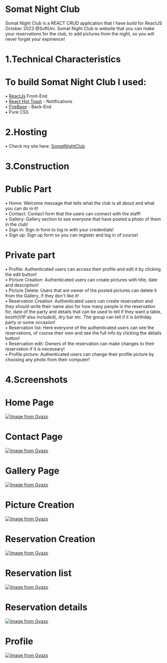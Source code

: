 # Somat Night Club

Somat Night Club is a REACT CRUD application that I have build for ReactJS October 2023 @SoftUni. Somat Night Club is website that you can make your reservations for the club, to add pictures from the night, so you will never forget your expirience!

# 1.Technical Characteristics
# To build Somat Night Club I used:
 
• [ReactJs](https://react.dev/) Front-End <br>
• [React Hot Toast](https://react-hot-toast.com/) - Notifications<br>
• [FireBase](https://firebase.google.com/) - Back-End<br>
• Pure CSS

# 2.Hosting
• Check my site here: [SomatNightClub](https://somatnightclub.netlify.app/)

# 3.Construction
# Public Part
•  Home: Welcome message that tells what the club is all about and what you can do in it!<br>
•  Contact: Contact form that the users can connect with the staff!<br>
•  Gallery: Gallery section to see everyone that have posted a photo of them in the club!<br>
•  Sign in: Sign in form to log in with your credentials!<br>
•  Sign up: Sign up form so you can register and  log in of course!


# Private part
• Profile: Authenticated users can access their profile and edit it by clicking the edit button!<br>
• Picture Creation: Authenticated users can create pictures with title, date and description!<br>
• Picture Delete: Users that are owner of the posted pictures can delete it from the Gallery, if they don't like it!<br>
• Reservation Creation: Authenticated users can create reservation and they should write their name also for how many people is the reservation for, date of the party and details that can be used to tell if they want a table, booth(VIP also included), dry bar etc. The group can tell if it is birthday party or some occasion!<br>
• Reservation list: Here everyone of the authenticated users can see the reservations, of course their own and see the full info by clicking the details button!<br>
• Reservation edit: Owners of the reservation can make changes to their reservation if it is necessary!<br>
• Profile picture: Authenticated users can change their profile picture by choosing any photo from their computer!

# 4.Screenshots
# Home Page
[![Image from Gyazo](https://i.gyazo.com/fefbfdea54ddbbf18d16b6bf906a5a9e.png)](https://gyazo.com/fefbfdea54ddbbf18d16b6bf906a5a9e)
# Contact Page
[![Image from Gyazo](https://i.gyazo.com/945f5c76c7914c956d4d81b805b6a57c.png)](https://gyazo.com/945f5c76c7914c956d4d81b805b6a57c)
# Gallery Page
[![Image from Gyazo](https://i.gyazo.com/5800c50b30b41887e7d8012af7438530.png)](https://gyazo.com/5800c50b30b41887e7d8012af7438530)
# Picture Creation
[![Image from Gyazo](https://i.gyazo.com/a6520f3bae53a2bf20e4743a38f0e30c.png)](https://gyazo.com/a6520f3bae53a2bf20e4743a38f0e30c)
# Reservation Creation
[![Image from Gyazo](https://i.gyazo.com/c00b7f5b12a92efa8e22d7bda8e6858f.png)](https://gyazo.com/c00b7f5b12a92efa8e22d7bda8e6858f)
# Reservation list 
[![Image from Gyazo](https://i.gyazo.com/2323a6a0077f92194930841b690763ad.png)](https://gyazo.com/2323a6a0077f92194930841b690763ad)
# Reservation details
[![Image from Gyazo](https://i.gyazo.com/6e9db26b22753a056e9172d8c87ca621.png)](https://gyazo.com/6e9db26b22753a056e9172d8c87ca621)
# Profile 
[![Image from Gyazo](https://i.gyazo.com/2f6afd93657e4db46ea6efca5560a7ec.png)](https://gyazo.com/2f6afd93657e4db46ea6efca5560a7ec)
